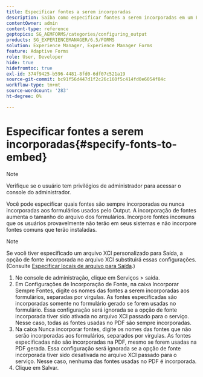 ```yaml
---
title: Especificar fontes a serem incorporadas
description: Saiba como especificar fontes a serem incorporadas em um Formulário adaptável. Você pode especificar quais fontes são incorporadas ou nunca incorporadas aos formulários gerados pelo serviço Forms.
contentOwner: admin
content-type: reference
geptopics: SG_AEMFORMS/categories/configuring_output
products: SG_EXPERIENCEMANAGER/6.5/FORMS
solution: Experience Manager, Experience Manager Forms
feature: Adaptive Forms
role: User, Developer
hide: true
hidefromtoc: true
exl-id: 374f9425-b596-4481-8fd0-6df07c521a19
source-git-commit: bc91f56d447d1f2c26c160f5c414fd0e6054f84c
workflow-type: tm+mt
source-wordcount: '283'
ht-degree: 0%

---
```


# Especificar fontes a serem incorporadas{#specify-fonts-to-embed}

>[!NOTE]
> 
> Verifique se o usuário tem privilégios de administrador para acessar o console do administrador.

Você pode especificar quais fontes são sempre incorporadas ou nunca incorporadas aos formulários usados pelo Output. A incorporação de fontes aumenta o tamanho do arquivo dos formulários. Incorpore fontes incomuns que os usuários provavelmente não terão em seus sistemas e não incorpore fontes comuns que terão instaladas.

>[!NOTE]
>
>Se você tiver especificado um arquivo XCI personalizado para Saída, a opção de fonte incorporada no arquivo XCI substituirá essas configurações. (Consulte [Especificar locais de arquivo para Saída](/help/forms/using/admin-help/specify-file-locations-output.md#specify-file-locations-for-output).)

1. No console de administração, clique em Serviços > saída.
1. Em Configurações de Incorporação de Fonte, na caixa Incorporar Sempre Fontes, digite os nomes das fontes a serem incorporadas aos formulários, separadas por vírgulas. As fontes especificadas são incorporadas somente no formulário gerado se forem usadas no formulário. Essa configuração será ignorada se a opção de fonte incorporada tiver sido ativada no arquivo XCI passado para o serviço. Nesse caso, todas as fontes usadas no PDF são sempre incorporadas.
1. Na caixa Nunca incorporar fontes, digite os nomes das fontes que não serão incorporadas aos formulários, separados por vírgulas. As fontes especificadas não são incorporadas na PDF, mesmo se forem usadas na PDF gerada. Essa configuração será ignorada se a opção de fonte incorporada tiver sido desativada no arquivo XCI passado para o serviço. Nesse caso, nenhuma das fontes usadas no PDF é incorporada.
1. Clique em Salvar.
